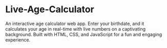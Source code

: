 # Live-Age-Calculator
An interactive age calculator web app. Enter your birthdate, and it calculates your age in real-time with live numbers on a captivating background. Built with HTML, CSS, and JavaScript for a fun and engaging experience.
